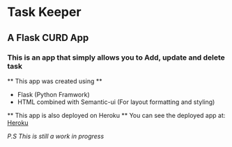 # Task Keeper
## A Flask CURD App

### This is an app that simply allows you to Add, update and delete task

** This app was created using **
- Flask (Python Framwork)
- HTML combined with Semantic-ui (For layout formatting and styling)

** This app is also deployed on Heroku **
You can see the deployed app at: [Heroku](https://flask-crud-app-01.herokuapp.com/)

*P.S This is still a work in progress*